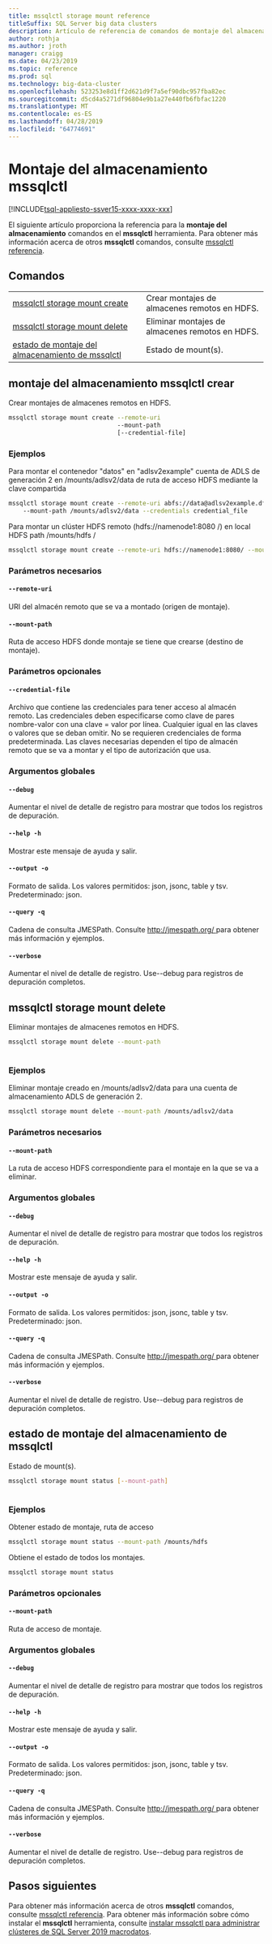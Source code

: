 ```yaml
---
title: mssqlctl storage mount reference
titleSuffix: SQL Server big data clusters
description: Artículo de referencia de comandos de montaje del almacenamiento de mssqlctl.
author: rothja
ms.author: jroth
manager: craigg
ms.date: 04/23/2019
ms.topic: reference
ms.prod: sql
ms.technology: big-data-cluster
ms.openlocfilehash: 523253e8d1ff2d621d9f7a5ef90dbc957fba82ec
ms.sourcegitcommit: d5cd4a5271df96804e9b1a27e440fb6fbfac1220
ms.translationtype: MT
ms.contentlocale: es-ES
ms.lasthandoff: 04/28/2019
ms.locfileid: "64774691"
---
```

# <a name="mssqlctl-storage-mount"></a>Montaje del almacenamiento mssqlctl

[!INCLUDE[tsql-appliesto-ssver15-xxxx-xxxx-xxx](../includes/tsql-appliesto-ssver15-xxxx-xxxx-xxx.md)]

El siguiente artículo proporciona la referencia para la **montaje del almacenamiento** comandos en el **mssqlctl** herramienta. Para obtener más información acerca de otros **mssqlctl** comandos, consulte [mssqlctl referencia](reference-mssqlctl.md).

## <a name="commands"></a>Comandos
|     |     |
| --- | --- |
[mssqlctl storage mount create](#mssqlctl-storage-mount-create) | Crear montajes de almacenes remotos en HDFS.
[mssqlctl storage mount delete](#mssqlctl-storage-mount-delete) | Eliminar montajes de almacenes remotos en HDFS.
[estado de montaje del almacenamiento de mssqlctl](#mssqlctl-storage-mount-status) | Estado de mount(s).
## <a name="mssqlctl-storage-mount-create"></a>montaje del almacenamiento mssqlctl crear
Crear montajes de almacenes remotos en HDFS.
```bash
mssqlctl storage mount create --remote-uri 
                              --mount-path  
                              [--credential-file]
```
### <a name="examples"></a>Ejemplos
Para montar el contenedor "datos" en "adlsv2example" cuenta de ADLS de generación 2 en /mounts/adlsv2/data de ruta de acceso HDFS mediante la clave compartida
```bash
mssqlctl storage mount create --remote-uri abfs://data@adlsv2example.dfs.core.windows.net/
    --mount-path /mounts/adlsv2/data --credentials credential_file
```
Para montar un clúster HDFS remoto (hdfs://namenode1:8080 /) en local HDFS path /mounts/hdfs /
```bash
mssqlctl storage mount create --remote-uri hdfs://namenode1:8080/ --mount-path /mounts/hdfs/
```
### <a name="required-parameters"></a>Parámetros necesarios
#### `--remote-uri`
URI del almacén remoto que se va a montado (origen de montaje).
#### `--mount-path`
Ruta de acceso HDFS donde montaje se tiene que crearse (destino de montaje).
### <a name="optional-parameters"></a>Parámetros opcionales
#### `--credential-file`
Archivo que contiene las credenciales para tener acceso al almacén remoto. Las credenciales deben especificarse como clave de pares nombre-valor con una clave = valor por línea. Cualquier igual en las claves o valores que se deban omitir. No se requieren credenciales de forma predeterminada. Las claves necesarias dependen el tipo de almacén remoto que se va a montar y el tipo de autorización que usa.
### <a name="global-arguments"></a>Argumentos globales
#### `--debug`
Aumentar el nivel de detalle de registro para mostrar que todos los registros de depuración.
#### `--help -h`
Mostrar este mensaje de ayuda y salir.
#### `--output -o`
Formato de salida.  Los valores permitidos: json, jsonc, table y tsv.  Predeterminado: json.
#### `--query -q`
Cadena de consulta JMESPath. Consulte [ http://jmespath.org/ ](http://jmespath.org/]) para obtener más información y ejemplos.
#### `--verbose`
Aumentar el nivel de detalle de registro. Use--debug para registros de depuración completos.
## <a name="mssqlctl-storage-mount-delete"></a>mssqlctl storage mount delete
Eliminar montajes de almacenes remotos en HDFS.
```bash
mssqlctl storage mount delete --mount-path 
                              
```
### <a name="examples"></a>Ejemplos
Eliminar montaje creado en /mounts/adlsv2/data para una cuenta de almacenamiento ADLS de generación 2.
```bash
mssqlctl storage mount delete --mount-path /mounts/adlsv2/data
```
### <a name="required-parameters"></a>Parámetros necesarios
#### `--mount-path`
La ruta de acceso HDFS correspondiente para el montaje en la que se va a eliminar.
### <a name="global-arguments"></a>Argumentos globales
#### `--debug`
Aumentar el nivel de detalle de registro para mostrar que todos los registros de depuración.
#### `--help -h`
Mostrar este mensaje de ayuda y salir.
#### `--output -o`
Formato de salida.  Los valores permitidos: json, jsonc, table y tsv.  Predeterminado: json.
#### `--query -q`
Cadena de consulta JMESPath. Consulte [ http://jmespath.org/ ](http://jmespath.org/]) para obtener más información y ejemplos.
#### `--verbose`
Aumentar el nivel de detalle de registro. Use--debug para registros de depuración completos.
## <a name="mssqlctl-storage-mount-status"></a>estado de montaje del almacenamiento de mssqlctl
Estado de mount(s).
```bash
mssqlctl storage mount status [--mount-path] 
                              
```
### <a name="examples"></a>Ejemplos
Obtener estado de montaje, ruta de acceso
```bash
mssqlctl storage mount status --mount-path /mounts/hdfs
```
Obtiene el estado de todos los montajes.
```bash
mssqlctl storage mount status
```
### <a name="optional-parameters"></a>Parámetros opcionales
#### `--mount-path`
Ruta de acceso de montaje.
### <a name="global-arguments"></a>Argumentos globales
#### `--debug`
Aumentar el nivel de detalle de registro para mostrar que todos los registros de depuración.
#### `--help -h`
Mostrar este mensaje de ayuda y salir.
#### `--output -o`
Formato de salida.  Los valores permitidos: json, jsonc, table y tsv.  Predeterminado: json.
#### `--query -q`
Cadena de consulta JMESPath. Consulte [ http://jmespath.org/ ](http://jmespath.org/]) para obtener más información y ejemplos.
#### `--verbose`
Aumentar el nivel de detalle de registro. Use--debug para registros de depuración completos.

## <a name="next-steps"></a>Pasos siguientes

Para obtener más información acerca de otros **mssqlctl** comandos, consulte [mssqlctl referencia](reference-mssqlctl.md). Para obtener más información sobre cómo instalar el **mssqlctl** herramienta, consulte [instalar mssqlctl para administrar clústeres de SQL Server 2019 macrodatos](deploy-install-mssqlctl.md).
